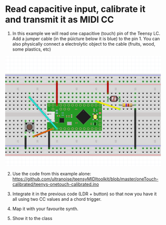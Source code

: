 # Read capacitive input, calibrate it and transmit it as MIDI CC

1) In this example we will read one capacitive (touch) pin of the Teensy LC. Add a jumper cable (in the püicture below it is blue) to the pin 1. You can also physically connect a electrolytic object to the cable (fruits, wood, some plastics, etc)

![alt text](teensy-onetouch-calibrated.png)

2) Use the code from this example alone: https://github.com/ultranoise/teensyMIDItoolkit/blob/master/oneTouch-calibrated/teenys-onetouch-calibrated.ino

3) Integrate it in the previous code (LDR + button) so that now you have it all using two CC values and a chord trigger. 

4) Map it with your favourite synth.

5) Show it to the class

